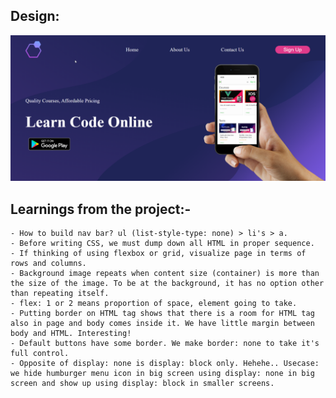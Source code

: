 ## Design:

![Design](/Design.png "Design")



## Learnings from the project:-

    - How to build nav bar? ul (list-style-type: none) > li's > a.
    - Before writing CSS, we must dump down all HTML in proper sequence.
    - If thinking of using flexbox or grid, visualize page in terms of rows and columns. 
    - Background image repeats when content size (container) is more than the size of the image. To be at the background, it has no option other than repeating itself.
    - flex: 1 or 2 means proportion of space, element going to take.
    - Putting border on HTML tag shows that there is a room for HTML tag also in page and body comes inside it. We have little margin between body and HTML. Interesting!
    - Default buttons have some border. We make border: none to take it's full control.
    - Opposite of display: none is display: block only. Hehehe.. Usecase: we hide humburger menu icon in big screen using display: none in big screen and show up using display: block in smaller screens.